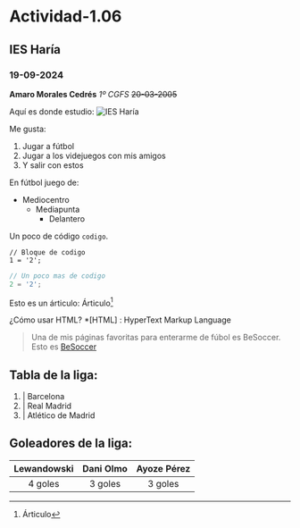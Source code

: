 # Actividad-1.06
## IES Haría
### 19-09-2024

**Amaro Morales Cedrés**
_1º CGFS_
~~20-03-2005~~

Aquí es donde estudio: ![IES Haría](https://github.com/user-attachments/assets/d0a2fb44-61a2-4ae6-b36a-ffd134691db1)

Me gusta:
1. Jugar a fútbol
2. Jugar a los videjuegos con mis amigos
3. Y salir con estos

En fútbol juego de:
- Mediocentro
  * Mediapunta
    + Delantero
   
Un poco de código `codigo`.

```
// Bloque de codigo
1 = '2';
```

```javascript
// Un poco mas de codigo
2 = '2';
```

Esto es un árticulo:
Árticulo[^árticulo1]
[^árticulo1]: Árticulo

¿Cómo usar HTML?
*[HTML] : HyperText Markup Language
    
> Una de mis páginas favoritas para enterarme de fúbol es BeSoccer.
Esto es [BeSoccer](https://es.besoccer.com/)

Tabla de la liga:
---------------------
1. | Barcelona
2. | Real Madrid
3. | Atlético de Madrid

Goleadores de la liga:
----------------------
| Lewandowski | Dani Olmo | Ayoze Pérez |
|:-----------:|:---------:|:-----------:|
| 4 goles     | 3 goles   | 3 goles     |

